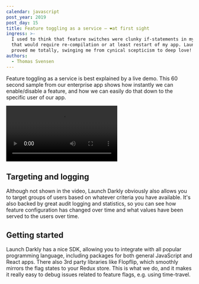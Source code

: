```yaml
---
calendar: javascript
post_year: 2019
post_day: 15
title: Feature toggling as a service – ❤️at first sight
ingress: >-
  I used to think that feature switches were clunky if-statements in my code
  that would require re-compilation or at least restart of my app. Launch Darkly
  proved me totally, swinging me from cynical scepticism to deep love!
authors:
  - Thomas Svensen
---
```

Feature toggling as a service is best explained by a live demo. This 60 second sample from our enterprise app shows how instantly we can enable/disable a feature, and how we can easily do that down to the specific user of our app.

<video controls autoplay>
  <source src="https://www.dropbox.com/s/pa8xrsvp1e01jfd/Feature%20Flag%20demo.mp4?dl=0" type="video/mp4">
  Your browser does not support the video tag.
</video>

## Targeting and logging
Although not shown in the video, Launch Darkly obviously also allows you to target groups of users based on whatever criteria you have available. It's also backed by great audit logging and statistics, so you can see how feature configuration has changed over time and what values have been served to the users over time.

## Getting started
Launch Darkly has a nice SDK, allowing you to integrate with all popular programming language, including packages for both general JavaScript and React apps. There also 3rd party libraries like Flopflip, which smoothly mirrors the flag states to your Redux store. This is what we do, and it makes it really easy to debug issues related to feature flags, e.g. using time-travel.
